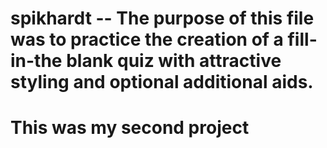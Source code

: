 # spikhardt -- The purpose of this file was to practice the creation of a fill-in-the blank quiz with attractive styling and optional additional aids.
# This was my second project 
